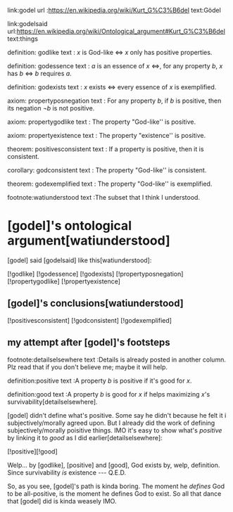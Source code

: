link:godel
url :https://en.wikipedia.org/wiki/Kurt_G%C3%B6del
text:Gödel

link:godelsaid
url:https://en.wikipedia.org/wiki/Ontological_argument#Kurt_G%C3%B6del
text:things

definition: godlike
text      : $x$ is God-like $\iff$ $x$ only has positive properties.

definition: godessence
text      : $a$ is an essence of $x$ $\iff$, for any property $b$, $x$ has $b$
            $\iff$ $b$ requires $a$.

definition: godexists
text      : $x$ exists $\iff$ every essence of $x$ is exemplified.

axiom: propertyposnegation
text : For any property $b$, if $b$ is positive, then its negation $\lnot b$ is
       not positive.

axiom: propertygodlike
text : The property "God-like'' is positive.

axiom: propertyexistence
text : The property "existence'' is positive.

theorem: positivesconsistent
text   : If a property is positive, then it is consistent.

corollary: godconsistent
text     : The property "God-like'' is consistent.

theorem: godexemplified
text   : The property "God-like'' is exemplified.

footnote:watiunderstood
text    :The subset that I think I understood.

# [godel]'s ontological argument[watiunderstood]

[godel] said [godelsaid] like this[watiunderstood]:

[!godlike]
[!godessence]
[!godexists]
[!propertyposnegation]
[!propertygodlike]
[!propertyexistence]

## [godel]'s conclusions[watiunderstood]

[!positivesconsistent]
[!godconsistent]
[!godexemplified]

## my attempt after [godel]'s footsteps

footnote:detailselsewhere
text    :Details is already posted in another column.  Plz read that if you
         don't believe me; maybe it will help.

definition:positive
text      :A property $b$ is positive if it's good for $x$.

definition:good
text      :A property $b$ is good for $x$ if helps maximizing $x$'s
           survivability[detailselsewhere].

[godel] didn't define what's positive.  Some say he didn't because he felt it i
subjectively/morally agreed upon.  But I already did the work of defining
subjectively/morally poisitive things.  IMO it's easy to show what's _positive_
by linking it to _good_ as I did earlier[detailselsewhere]:

[!positive][!good]

Welp... by [godlike], [positive] and [good], God exists by, welp, definition.
Since survivability _is_ existence ---  Q.E.D.

So, as you see, [godel]'s path is kinda boring.  The moment he _defines_ God to
be all-positive, is the moment he defines God to exist.  So all that dance that
[godel] did is kinda weasely IMO.
